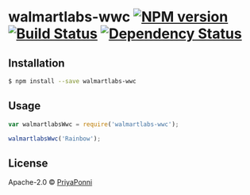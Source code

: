 
# walmartlabs-wwc [![NPM version][npm-image]][npm-url] [![Build Status][travis-image]][travis-url] [![Dependency Status][daviddm-image]][daviddm-url]
> 

## Installation

```sh
$ npm install --save walmartlabs-wwc
```

## Usage

```js
var walmartlabsWwc = require('walmartlabs-wwc');

walmartlabsWwc('Rainbow');
```
## License

Apache-2.0 © [PriyaPonni]()


[npm-image]: https://badge.fury.io/js/walmartlabs-wwc.svg
[npm-url]: https://npmjs.org/package/walmartlabs-wwc
[travis-image]: https://travis-ci.org/priyaponni/walmartlabs-wwc.svg?branch=master
[travis-url]: https://travis-ci.org/priyaponni/walmartlabs-wwc
[daviddm-image]: https://david-dm.org/priyaponni/walmartlabs-wwc.svg?theme=shields.io
[daviddm-url]: https://david-dm.org/priyaponni/walmartlabs-wwc
